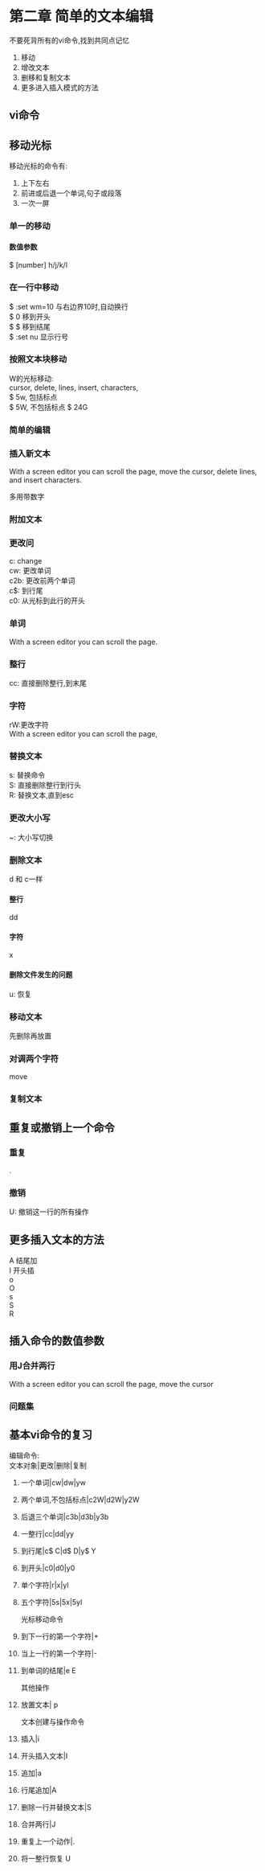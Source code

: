 # 第二章 简单的文本编辑
不要死背所有的vi命令,找到共同点记忆
1. 移动
2. 增改文本
3. 删移和复制文本
4. 更多进入插入模式的方法

## vi命令

## 移动光标
移动光标的命令有:
1. 上下左右
2. 前进或后退一个单词,句子或段落
3. 一次一屏

### 单一的移动
#### 数值参数
$ [number] h/j/k/l

### 在一行中移动
$ :set wm=10 与右边界10时,自动换行  
$ 0 移到开头  
$ $ 移到结尾  
$ :set nu 显示行号  

### 按照文本块移动  
W的光标移动:  
cursor, delete, lines, insert, characters,  
$ 5w, 包括标点  
$ 5W, 不包括标点
$ 24G

### 简单的编辑

### 插入新文本
With a screen editor you can scroll
the page, move the cursor, delete
lines, and insert characters.

多用带数字

### 附加文本

### 更改问
c: change  
cw: 更改单词  
c2b: 更改前两个单词  
c$: 到行尾  
c0: 从光标到此行的开头

### 单词
With a screen editor you can scroll the page.

### 整行
cc: 直接删除整行,到末尾

### 字符
rW:更改字符  
With a screen editor you can scroll the page,
### 替换文本
s: 替换命令  
S: 直接删除整行到行头  
R: 替换文本,直到esc
### 更改大小写
~: 大小写切换  

### 删除文本
d 和 c一样 

#### 整行
dd
#### 字符
x

#### 删除文件发生的问题
u: 恢复

### 移动文本
先删除再放置

### 对调两个字符
move

### 复制文本

## 重复或撤销上一个命令
### 重复
.

### 撤销
U: 撤销这一行的所有操作

## 更多插入文本的方法
A 结尾加  
I 开头插  
o   
O  
s  
S  
R  
## 插入命令的数值参数

### 用J合并两行
With a screen editor you can 
scroll the page, move the cursor

### 问题集

## 基本vi命令的复习
编辑命令:  
    文本对象|更改|删除|复制  
1. 一个单词|cw|dw|yw
2. 两个单词,不包括标点|c2W|d2W|y2W
3. 后退三个单词|c3b|d3b|y3b
4. 一整行|cc|dd|yy
5. 到行尾|c$ C|d$ D|y$ Y
6. 到开头|c0|d0|y0
7. 单个字符|r|x|yl
8. 五个字符|5s|5x|5yl

    光标移动命令
1. 到下一行的第一个字符|+
2. 当上一行的第一个字符|-
3. 到单词的结尾|e E
    
    其他操作
1. 放置文本| p

    文本创建与操作命令
1. 插入|i
2. 开头插入文本|I
3. 追加|a
4. 行尾追加|A
5. 删除一行并替换文本|S
6. 合并两行|J
7. 重复上一个动作|.
8. 将一整行恢复 U

